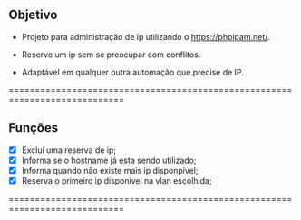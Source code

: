 **Objetivo**
-------------

- Projeto para administração de ip utilizando o https://phpipam.net/.

- Reserve um ip sem se preocupar com conflitos.

- Adaptável em qualquer outra automação que precise de IP.

============================================================================

**Funções**
-------------

- [X] Excluí uma reserva de ip;
- [x] Informa se o hostname já esta sendo utilizado;
- [x] Informa quando não existe mais ip disponpível;
- [X] Reserva o primeiro ip disponível na vlan escolhida;

============================================================================